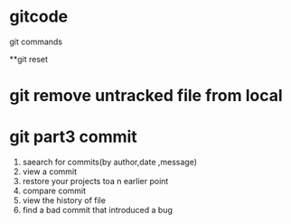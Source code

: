 # gitcode
git commands


**git reset 

# git remove untracked file from local

# git part3 commit
 1. saearch for commits(by author,date ,message) 
 2. view a commit 
 3. restore your projects toa n earlier point 
 4. compare commit 
 5. view the history of file 
 6. find a bad commit that introduced a bug
